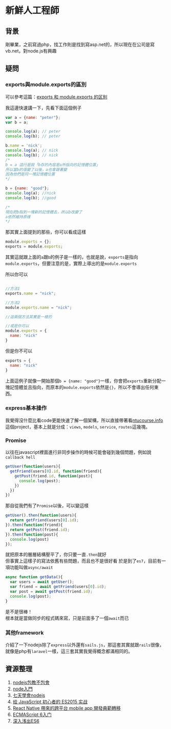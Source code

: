 # 新鮮人工程師

## 背景
剛畢業，之前寫過php，找工作則是找到寫asp.net的，所以現在在公司是寫vb.net，對node.js有興趣

## 疑問

### exports與module.exports的區別
可以參考這篇：[exports 和 module.exports 的区别](https://cnodejs.org/topic/5231a630101e574521e45ef8)

我這邊快速講一下，先看下面這個例子
``` javascript
var a = {name: "peter"};
var b = a;

console.log(a); // peter
console.log(b); // peter

b.name = 'nick';
console.log(a); // nick
console.log(b); // nick
/*
b = a 這行是說「b存的內容是a所指向的記憶體位置」
所以當b的值變了以後，a也會跟著變
因為他們是同一塊記憶體位置
*/

b = {name: "good"};
console.log(a); //nick
console.log(b); //good

/*
現在把b指到一塊新的記憶體去，所以b改變了
a依然維持原樣
*/
```

那其實上面提到的那些，你可以看成這樣
``` javascript
module.exports = {};
exports = module.exports;
```

其實這就跟上面的`a`跟`b`的例子是一樣的，也就是說，`exports`是指向`module.exports`，但要注意的是，實際上導出的是`module.exports`

所以你可以
``` javascript

//方法1
exports.name = "nick";

//方法2
module.exports.name = "nick";

//這兩個方法其實是一樣的

//或是你可以
module.exports = {
  name: "nick"
}
```

但是你不可以
``` javascript
exports = {
  name: "nick"
}
```
上面這例子就像一開始那個`b = {name: "good"}`一樣，你會把`exports`重新分配一塊記憶體並且指向，而原本的`module.exports`依然是`{}`，所以不會導出任何東西。

### express基本操作
我覺得沒什麼比看code更能快速了解一個架構，所以直接帶著看[ntucourse.info](https://github.com/ntu-infoplat/ntucourse.info)這個project，基本上就是分成：`views`, `models`, `service`, `routes`這幾塊。

### Promise
以往在javascript裡面進行非同步操作的時候可能會碰到幾個問題，例如說`callback hell`

``` javascript
getUser(function(users){
  getFriend(users[0].id, function(friend){
    getPost(friend.id, function(post){
      console.log(post);
    })
  })
})
```

那自從我們有了`Promise`以後，可以變這樣
``` javascript
getUser().then(function(users){
  return getFriend(users[0].id);
}).then(function(friend){
  return getPost(friend.id);
}).then(function(post){
  console.log(post)
});
```

就把原本的層層結構壓平了，你只要一直`.then`就好  
但事實上這樣子的寫法依舊有些問題，而且也不是很好看
於是到了`es7`，目前有一項功能叫做`async/await`

```javascript
async function getData(){
  var users = await getUser();
  var friend = await getFriend(users[0].id);
  var post = await getPost(friend.id);
  console.log(post);
}
```

是不是很棒！  
根本就是當做同步的程式碼來寫，只是前面多了一個`await`而已


### 其他framework
介紹了一下nodejs除了`express`以外還有`sails.js`，那這套其實就跟`rails`很像，就像是php有`laravel`一樣，這三套其實我覺得概念都滿相同的。


## 資源整理
1. [nodejs包教不包會](https://github.com/alsotang/node-lessons)
2. [node入門](http://www.nodebeginner.org/index-zh-tw.html)
3. [七天學會nodejs](https://nqdeng.github.io/7-days-nodejs/)
4. [给 JavaScript 初心者的 ES2015 实战](http://gank.io/post/564151c1f1df1210001c9161)
5. [React Native 帶來的跨平台 mobile app 開發典範轉移](https://speakerdeck.com/coodoo/react-native-dai-lai-de-kua-ping-tai-mobile-app-kai-fa-dian-fan-zhuan-yi)
6. [ECMAScript 6入门](http://es6.ruanyifeng.com/)
7. [深入浅出ES6](http://www.infoq.com/cn/articles/es6-in-depth-an-introduction)